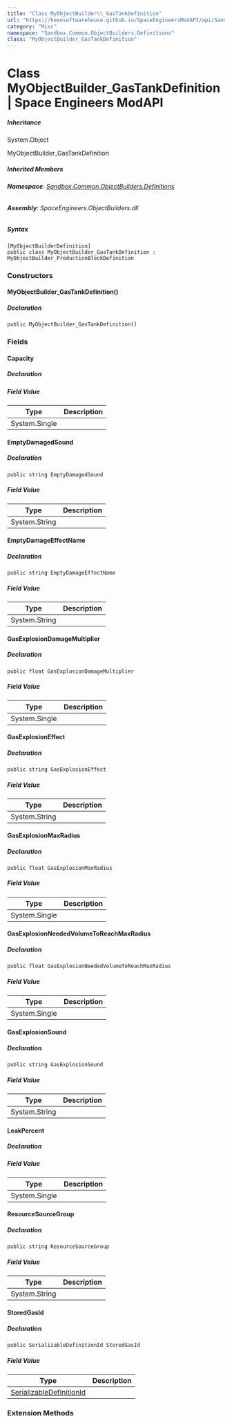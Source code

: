 ```yaml
---
title: "Class MyObjectBuilder\\_GasTankDefinition"
url: "https://keensoftwarehouse.github.io/SpaceEngineersModAPI/api/Sandbox.Common.ObjectBuilders.Definitions.MyObjectBuilder_GasTankDefinition.html"
category: "Misc"
namespace: "Sandbox.Common.ObjectBuilders.Definitions"
class: "MyObjectBuilder_GasTankDefinition"
---
```


# Class MyObjectBuilder\_GasTankDefinition | Space Engineers ModAPI

##### Inheritance

System.Object

MyObjectBuilder\_GasTankDefinition

##### Inherited Members

###### **Namespace**: [Sandbox.Common.ObjectBuilders.Definitions](https://keensoftwarehouse.github.io/SpaceEngineersModAPI/api/Sandbox.Common.ObjectBuilders.Definitions.html)

###### **Assembly**: SpaceEngineers.ObjectBuilders.dll

##### Syntax

```
[MyObjectBuilderDefinition]
public class MyObjectBuilder_GasTankDefinition : MyObjectBuilder_ProductionBlockDefinition
```

### Constructors

#### MyObjectBuilder\_GasTankDefinition()

##### Declaration

```
public MyObjectBuilder_GasTankDefinition()
```

### Fields

#### Capacity

##### Declaration

##### Field Value

| Type | Description |
| --- | --- |
| System.Single |     |

#### EmptyDamagedSound

##### Declaration

```
public string EmptyDamagedSound
```

##### Field Value

| Type | Description |
| --- | --- |
| System.String |     |

#### EmptyDamageEffectName

##### Declaration

```
public string EmptyDamageEffectName
```

##### Field Value

| Type | Description |
| --- | --- |
| System.String |     |

#### GasExplosionDamageMultiplier

##### Declaration

```
public float GasExplosionDamageMultiplier
```

##### Field Value

| Type | Description |
| --- | --- |
| System.Single |     |

#### GasExplosionEffect

##### Declaration

```
public string GasExplosionEffect
```

##### Field Value

| Type | Description |
| --- | --- |
| System.String |     |

#### GasExplosionMaxRadius

##### Declaration

```
public float GasExplosionMaxRadius
```

##### Field Value

| Type | Description |
| --- | --- |
| System.Single |     |

#### GasExplosionNeededVolumeToReachMaxRadius

##### Declaration

```
public float GasExplosionNeededVolumeToReachMaxRadius
```

##### Field Value

| Type | Description |
| --- | --- |
| System.Single |     |

#### GasExplosionSound

##### Declaration

```
public string GasExplosionSound
```

##### Field Value

| Type | Description |
| --- | --- |
| System.String |     |

#### LeakPercent

##### Declaration

##### Field Value

| Type | Description |
| --- | --- |
| System.Single |     |

#### ResourceSourceGroup

##### Declaration

```
public string ResourceSourceGroup
```

##### Field Value

| Type | Description |
| --- | --- |
| System.String |     |

#### StoredGasId

##### Declaration

```
public SerializableDefinitionId StoredGasId
```

##### Field Value

| Type | Description |
| --- | --- |
| [SerializableDefinitionId](https://keensoftwarehouse.github.io/SpaceEngineersModAPI/api/VRage.ObjectBuilders.SerializableDefinitionId.html) |     |

### Extension Methods